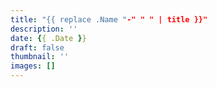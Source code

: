 ```yaml
---
title: "{{ replace .Name "-" " " | title }}"
description: ''
date: {{ .Date }}
draft: false
thumbnail: ''
images: []
---
```

